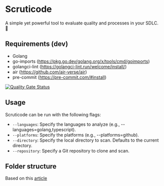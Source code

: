 # Scruticode
A simple yet powerful tool to evaluate quality and processes in your SDLC. 🚀

## Requirements (dev)

- Golang
- go-imports (https://pkg.go.dev/golang.org/x/tools/cmd/goimports)
- golangci-lint (https://golangci-lint.run/welcome/install/)
- air (https://github.com/air-verse/air)
- pre-commit (https://pre-commit.com/#install)

[![Quality Gate Status](https://sonarcloud.io/api/project_badges/measure?project=jd-apprentice_Scruticode&metric=alert_status)](https://sonarcloud.io/summary/new_code?id=jd-apprentice_Scruticode)

## Usage

Scruticode can be run with the following flags:

-   `--languages`: Specify the languages to analyze (e.g., --languages=golang,typescript).
-   `--platforms`: Specify the platforms (e.g., --platforms=github).
-   `--directory`: Specify the local directory to scan. Defaults to the current directory.
-   `--repository`: Specify a Git repository to clone and scan.

## Folder structure

Based on this [article](https://dev.to/ayoubzulfiqar/go-the-ultimate-folder-structure-6gj)